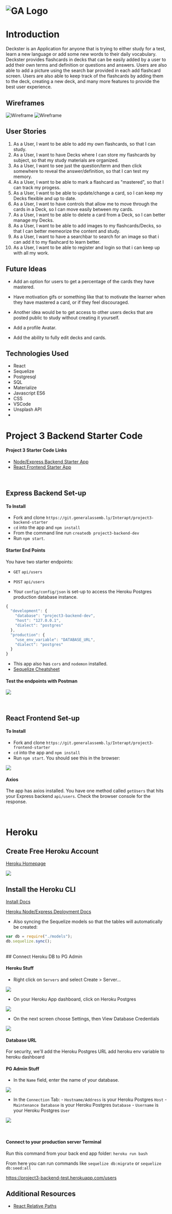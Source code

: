 # ![GA Logo](https://ga-dash.s3.amazonaws.com/production/assets/logo-9f88ae6c9c3871690e33280fcf557f33.png)

# Introduction

Deckster is an Application for anyone that is trying to either study for a test, learn a new language or add some new words to their daily vocabulary. Deckster provides flashcards in decks that can be easily added by a user to add their own terms and definition or questions and answers. Users are also able to add a picture using the search bar provided in each add flashcard screen.
Users are also able to keep track of the flashcards by adding them to the deck, creating a new deck, and many more features to provide the best user experience.

## Wireframes

![Wireframe](images/FirstScreenshot.png)
![Wireframe](images/SecondScreenshot.png)

## User Stories

1. As a User, I want to be able to add my own flashcards, so that I can study.
2. As a User, I want to have Decks where I can store my flashcards by subject, so that my study materials are organized.
3. As a User, I want to see just the question/term and then click somewhere to reveal the answer/definition, so that I can test my memory.
4. As a User, I want to be able to mark a flashcard as "mastered", so that I can track my progess.
5. As a User, I want to be able to update/change a card, so I can keep my Decks flexible and up to date.
6. As a User, I want to have controls that allow me to move through the cards in a Deck, so I can move easily between my cards.
7. As a User, I want to be able to delete a card from a Deck, so I can better manage my Decks.
8. As a User, I want to be able to add images to my flashcards/Decks, so that I can better memeorize the content and study.
9. As a User, I want to have a searchbar to search for an image so that i can add it to my flashcard to learn better.
10. As a User, I want to be able to register and login so that i can keep up with all my work.

## Future Ideas

- Add an option for users to get a percentage of the cards they have mastered.

- Have motivation gifs or something like that to motivate the learner when they have mastered a card, or if they feel discouraged.

- Another idea would be to get access to other users decks that are posted public to study without creating it yourself.

- Add a profile Avatar.

- Add the ability to fully edit decks and cards.

## Technologies Used

- React
- Sequelize
- Postgresql
- SQL
- Materialize
- Javascript ES6
- CSS
- VSCode
- Unsplash API
-

# Project 3 Backend Starter Code

#### Project 3 Starter Code Links

- [Node/Express Backend Starter App](https://git.generalassemb.ly/Interapt/project3-backend-starter)
- [React Frontend Starter App](https://git.generalassemb.ly/Interapt/project3-frontend-starter)

<br>

## Express Backend Set-up

#### To Install

- Fork and clone `https://git.generalassemb.ly/Interapt/project3-backend-starter`
- `cd` into the app and `npm install`
- From the command line run `createdb project3-backend-dev`
- Run `npm start`.

#### Starter End Points

You have two starter endpoints:

- `GET` `api/users`
- `POST` `api/users`

- Your `config/config/json` is set-up to access the Heroku Postgres production database instance.

```js
{
  "development": {
    "database": "project3-backend-dev",
    "host": "127.0.0.1",
    "dialect": "postgres"
  },
  "production": {
    "use_env_variable": "DATABASE_URL",
    "dialect": "postgres"
  }
}
```

- This app also has `cors` and `nodemon` installed.
- [Sequelize Cheatsheet](https://gist.github.com/vapurrmaid/a111bf3fc0224751cb2f76532aac2465)

#### Test the endpoints with Postman

![](https://i.imgur.com/MhV0c4U.png)

<br>

## React Frontend Set-up

#### To Install

- Fork and clone `https://git.generalassemb.ly/Interapt/project3-frontend-starter`
- `cd` into the app and `npm install`
- Run `npm start`. You should see this in the browser:

![](https://i.imgur.com/7CLkUI4.png)

#### Axios

The app has axios installed. You have one method called `getUsers` that hits your Express backend `api/users`. Check the browser console for the response.

<br>

# Heroku

## Create Free Heroku Account

[Heroku Homepage](https://devcenter.heroku.com/)

![](https://i.imgur.com/hPAtUfN.png)

## Install the Heroku CLI

[Install Docs](https://devcenter.heroku.com/articles/heroku-cli)

[Heroku Node/Express Deployment Docs](https://devcenter.heroku.com/articles/getting-started-with-nodejs?singlepage=true)

- Also syncing the Sequelize models so that the tables will automatically be created:

```js
var db = require("./models");
db.sequelize.sync();
```

<br>
## Connect Heroku DB to PG Admin

#### Heroku Stuff

- Right click on `Servers` and select Create > Server...

![](https://i.imgur.com/JWvG2Nz.png)

- On your Heroku App dashboard, click on Heroku Postgres

![](https://i.imgur.com/5l5Gq6s.png)

- On the next screen choose Settings, then View Database Credentials

![](https://i.imgur.com/iikLgfj.png)

#### Database URL

For security, we'll add the Heroku Postgres URL add heroku env variable to heroku dashboard

#### PG Admin Stuff

- In the `Name` field, enter the name of your database.

![](https://i.imgur.com/Lzp0zlC.png)

- In the `Connection` Tab: - `Hostname/Address` is your Heroku Postgres `Host` - `Maintenance Database` is your Heroku Postgres `Database` - `Username` is your Heroku Postgres `User`

![](https://i.imgur.com/hQQB2MM.png)

<br>

#### Connect to your production server Terminal

Run this command from your back end app folder: `heroku run bash`

From here you can run commands like `sequelize db:migrate` or `sequelize db:seed:all`

https://project3-backend-test.herokuapp.com/users

## Additional Resources

- [React Relative Paths](https://create-react-app.dev/docs/deployment#building-for-relative-paths)
